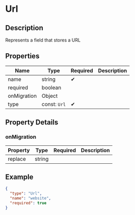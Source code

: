 # Url

## Description

Represents a field that stores a URL

## Properties

| Name        | Type         | Required | Description |
| ----------- | ------------ | -------- | ----------- |
| name        | string       | ✔       |             |
| required    | boolean      |          |             |
| onMigration | Object       |          |             |
| type        | const: `Url` | ✔       |             |

## Property Details

### onMigration

| Property | Type   | Required | Description |
| -------- | ------ | -------- | ----------- |
| replace  | string |          |             |

## Example

```json
{
  "type": "Url",
  "name": "website",
  "required": true
}
```
